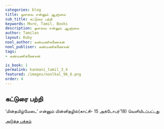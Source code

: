 ```yaml
---
categories: blog
title: ஒளவை என்னும் ஆளுமை
sub_title: கட்டுரை பற்றி
keywords: More, Tamil, Books
description: ஒளவை என்னும் ஆளுமை
author: Tamilan
layout: Ruby
nool_author: கண்மணிகணேசன்
nool_publiser: கண்மணிகணேசன்
tags: 
- கண்மணிகணேசன்

is_book: 1
permalink: kanmani_tamil_3_4
featured: /images/noolkal_96_6.png
order: 4
---
```



## கட்டுரை பற்றி

‘மின்தமிழ்மேடை’ என்னும் மின்னிதழில்(காட்சி- 15 அக்டோபர்’18) வெளியிடப்பட்டது

[அடுத்த பக்கம்](kanmani_tamil_3_5)